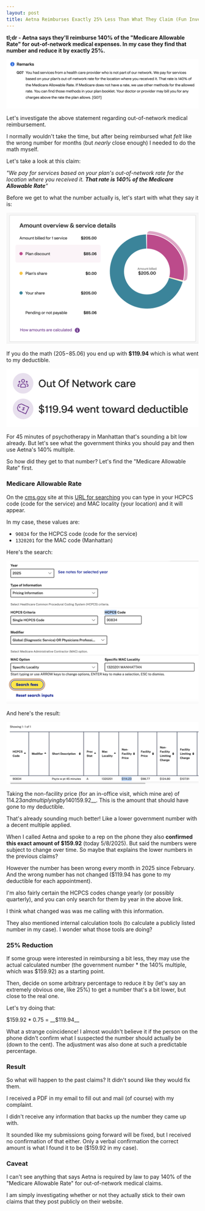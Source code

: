```yaml
---
layout: post
title: Aetna Reimburses Exactly 25% Less Than What They Claim (Fun Investigation)
---
```


__tl;dr - Aetna says they'll reimburse 140% of the "Medicare Allowable Rate" for out-of-network medical expenses. In my case they find that number and reduce it by exactly 25%.__

![img](/img/140-claim.png)

Let's investigate the above statement regarding out-of-network medical reimbursement.

I normally wouldn't take the time, but after being reimbursed what _felt_ like the wrong number for months (but _nearly_ close enough) I needed to do the math myself.

Let's take a look at this claim:

_"We pay for services based on your plan's out-of-network rate for the location where you received it. __That rate is 140% of the Medicare Allowable Rate__"_

Before we get to what the number actually is, let's start with what they say it is:

![img](/img/aetna-breakdown.png)

If you do the math ($205-$85.06) you end up with __$119.94__ which is what went to my deductible. 

![deductible](/img/deductible.png)

For 45 minutes of psychotherapy in Manhattan that's sounding a bit low already. But let's see what the government thinks you should pay and then use Aetna's 140% multiple.

So how did they get to that number? Let's find the "Medicare Allowable Rate" first.

### Medicare Allowable Rate

On the [cms.gov](https://cms.gov) site at this [URL for searching](https://www.cms.gov/medicare/physician-fee-schedule/search?Y=0&T=0&HT=0&CT=2&H1=90834&C=97&M=1) you can type in your HCPCS code (code for the service) and MAC locality (your location) and it will appear.

In my case, these values are:
* `90834` for the HCPCS code (code for the service)
* `1320201` for the MAC code (Manhattan)

Here's the search:

![search](/img/cms-search.png)

And here's the result:

![result](/img/cms-result.png)

Taking the non-facility price (for an in-office visit, which mine are) of $114.23 and multiplying by 140% you end up with __$159.92__. This is the amount that should have gone to my deductible.

That's already sounding much better! Like a lower government number with a decent multiple applied.

When I called Aetna and spoke to a rep on the phone they also __confirmed this exact amount of $159.92__ (today 5/8/2025). But said the numbers were subject to change over time. So maybe that explains the lower numbers in the previous claims?

However the number has been wrong every month in 2025 since February. And the wrong number has not changed ($119.94 has gone to my deductible for each appointment).

I'm also fairly certain the HCPCS codes change yearly (or possibly quarterly), and you can only search for them by year in the above link.

I think what changed was was me calling with this information.

They also mentioned internal calculation tools (to calculate a publicly listed number in my case). I wonder what those tools are doing?

### 25% Reduction

If some group were interested in reimbursing a bit less, they may use the actual calculated number (the government number * the 140% multiple, which was $159.92) as a starting point. 

Then, decide on some arbitrary percentage to reduce it by (let's say an extremely obvious one, like 25%) to get a number that's a bit lower, but close to the real one.

Let's try doing that:

$159.92 * 0.75 = __$119.94__

What a strange coincidence! I almost wouldn't believe it if the person on the phone didn't confirm what I suspected the number should actually be (down to the cent). The adjustment was also done at such a predictable percentage.

### Result

So what will happen to the past claims? It didn't sound like they would fix them. 

I received a PDF in my email to fill out and mail (of course) with my complaint.

I didn't receive any information that backs up the number they came up with.

It sounded like my submissions going forward will be fixed, but I received no confirmation of that either. Only a verbal confirmation the correct amount is what I found it to be ($159.92 in my case).

### Caveat

I can't see anything that says Aetna is required by law to pay 140% of the "Medicare Allowable Rate" for out-of-network medical claims. 

I am simply investigating whether or not they actually stick to their own claims that they post publicly on their website.